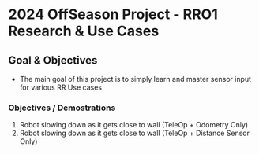# 2024 OffSeason Project - RRO1 Research & Use Cases

## Goal & Objectives
- The main goal of this project is to simply learn and master sensor input for various RR Use cases

### Objectives / Demostrations
1) Robot slowing down as it gets close to wall (TeleOp + Odometry Only)
2) Robot slowing down as it gets close to wall (TeleOp + Distance Sensor Only)